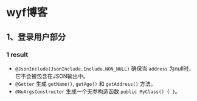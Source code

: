 # wyf博客

## 1、登录用户部分

### 1    result

- `@JsonInclude(JsonInclude.Include.NON_NULL)` 确保当 `address` 为null时，它不会被包含在JSON输出中。
- `@Getter` 生成 `getName()`, `getAge()` 和 `getAddress()` 方法。
- `@NoArgsConstructor` 生成一个无参构造函数 `public MyClass() { }`。
